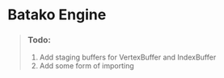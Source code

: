 # Batako Engine

> ### Todo:
> 1. Add staging buffers for VertexBuffer and IndexBuffer
> 1. Add some form of importing
